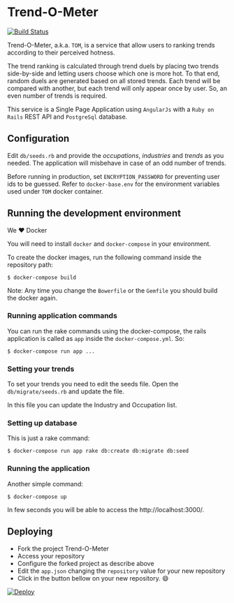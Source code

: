 # Trend-O-Meter

[![Build Status](https://travis-ci.org/carlosmaniero/tom.svg?branch=master)](https://travis-ci.org/carlosmaniero/tom)

Trend-O-Meter, a.k.a. `TOM`, is a service that allow users to ranking trends according to their perceived hotness.

The trend ranking is calculated through trend duels by placing two trends side-by-side and letting users choose which one is more hot.
To that end, random duels are generated based on all stored trends. Each trend will be compared with another, but each trend will only appear once by user. So, an even number of trends is required.

This service is a Single Page Application using `AngularJs` with a `Ruby on Rails` REST
API and `PostgreSql` database.

## Configuration

Edit `db/seeds.rb` and provide the *occupations*, *industries* and *trends* as you
needed. The application will misbehave in case of an odd number of trends.

Before running in production, set `ENCRYPTION_PASSWORD` for preventing user ids
to be guessed. Refer to `docker-base.env` for the environment variables used
under `TOM` docker container.

## Running the development environment

We :heart: Docker

You will need to install `docker` and `docker-compose` in your environment.

To create the docker images, run the following command inside the repository path:

    $ docker-compose build

Note: Any time you change the `Bowerfile` or the `Gemfile` you should build the docker
again.

### Running application commands

You can run the rake commands using the docker-compose, the rails application
is called as `app` inside the `docker-compose.yml`. So:

    $ docker-compose run app ...

### Setting your trends

To set your trends you need to edit the seeds file. Open the
`db/migrate/seeds.rb` and update the file.

In this file you can update the Industry and Occupation list.

### Setting up database

This is just a rake command:

    $ docker-compose run app rake db:create db:migrate db:seed

### Running the application

Another simple command:

    $ docker-compose up

In few seconds you will be able to access the http://localhost:3000/.


## Deploying

* Fork the project Trend-O-Meter
* Access your repository
* Configure the forked project as describe above
* Edit the `app.json` changing the `repository` value for your new repository
* Click in the button bellow on your new repository. :smile:

[![Deploy](https://www.herokucdn.com/deploy/button.png)](https://heroku.com/deploy)
